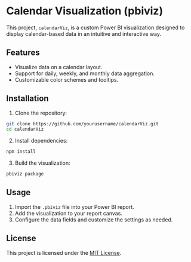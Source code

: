 # Calendar Visualization (pbiviz)

This project, `calendarViz`, is a custom Power BI visualization designed to display calendar-based data in an intuitive and interactive way.

## Features
- Visualize data on a calendar layout.
- Support for daily, weekly, and monthly data aggregation.
- Customizable color schemes and tooltips.

## Installation
1. Clone the repository:
  ```bash
  git clone https://github.com/yourusername/calendarViz.git
  cd calendarViz
  ```
2. Install dependencies:
  ```bash
  npm install
  ```
3. Build the visualization:
  ```bash
  pbiviz package
  ```

## Usage
1. Import the `.pbiviz` file into your Power BI report.
2. Add the visualization to your report canvas.
3. Configure the data fields and customize the settings as needed.

## License
This project is licensed under the [MIT License](LICENSE).
